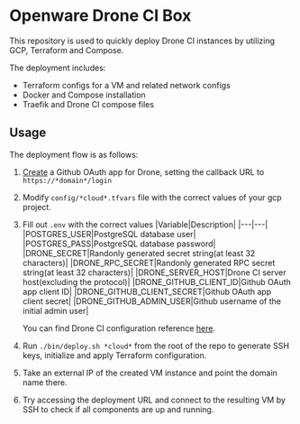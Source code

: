 # Openware Drone CI Box

This repository is used to quickly deploy Drone CI instances by utilizing GCP, Terraform and Compose.

The deployment includes:
  * Terraform configs for a VM and related network configs
  * Docker and Compose installation
  * Traefik and Drone CI compose files

## Usage

The deployment flow is as follows:
1. [Create](https://docs.github.com/en/developers/apps/creating-an-oauth-app) a Github OAuth app for Drone, setting the callback URL to `https://*domain*/login`
2. Modify `config/*cloud*.tfvars` file with the correct values of your gcp project.
3. Fill out `.env` with the correct values
   |Variable|Description|
   |---|---|
   |POSTGRES_USER|PostgreSQL database user|
   |POSTGRES_PASS|PostgreSQL database password|
   |DRONE_SECRET|Randonly generated secret string(at least 32 characters)|
   |DRONE_RPC_SECRET|Randonly generated RPC secret string(at least 32 characters)|
   |DRONE_SERVER_HOST|Drone CI server host(excluding the protocol)|
   |DRONE_GITHUB_CLIENT_ID|Github OAuth app client ID|
   |DRONE_GITHUB_CLIENT_SECRET|Github OAuth app client secret|
   |DRONE_GITHUB_ADMIN_USER|Github username of the initial admin user|

   You can find Drone CI configuration reference [here](https://docs.drone.io/server/provider/github/).
4. Run `./bin/deploy.sh *cloud*` from the root of the repo to generate SSH keys, initialize and apply Terraform configuration.
5. Take an external IP of the created VM instance and point the domain name there.
6. Try accessing the deployment URL and connect to the resulting VM by SSH to check if all components are up and running.
